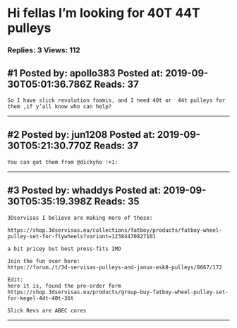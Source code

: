 # Hi fellas I’m looking for 40T 44T pulleys

### Replies: 3 Views: 112

## \#1 Posted by: apollo383 Posted at: 2019-09-30T05:01:36.786Z Reads: 37

```
So I have slick revolution foamis, and I need 40t or  44t pulleys for them ,if y’all know who can help?
```

---
## \#2 Posted by: jun1208 Posted at: 2019-09-30T05:21:30.770Z Reads: 37

```
You can get them from @dickyho :+1:
```

---
## \#3 Posted by: whaddys Posted at: 2019-09-30T05:35:19.398Z Reads: 35

```
3Dservisas I believe are making more of these:

https://shop.3dservisas.eu/collections/fatboy/products/fatboy-wheel-pulley-set-for-flywheels?variant=12384470827101

a bit pricey but best press-fits IMO

Join the fun over here:
https://forum./t/3d-servisas-pulleys-and-janux-esk8-pulleys/8667/172

Edit:
here it is, found the pre-order form
https://shop.3dservisas.eu/products/group-buy-fatboy-wheel-pulley-set-for-kegel-44t-40t-36t

Slick Revs are ABEC cores
```

---
